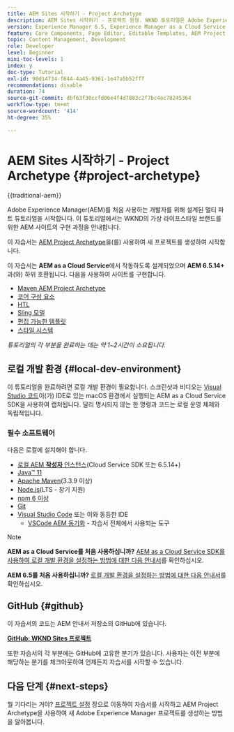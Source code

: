 ```yaml
---
title: AEM Sites 시작하기 - Project Archetype
description: AEM Sites 시작하기 - 프로젝트 원형. WKND 튜토리얼은 Adobe Experience Manager을 처음 사용하는 개발자를 위해 설계된 멀티 파트 튜토리얼입니다. 이 튜토리얼은 가상의 라이프스타일 브랜드인 WKND를 위한 AEM 사이트의 구현 과정을 안내합니다. 이 튜토리얼에서는 프로젝트 설정, Maven 원형, 핵심 구성 요소, 편집 가능한 템플릿, 클라이언트 라이브러리 및 구성 요소 개발 등의 기본 주제를 다룹니다.
version: Experience Manager 6.5, Experience Manager as a Cloud Service
feature: Core Components, Page Editor, Editable Templates, AEM Project Archetype
topic: Content Management, Development
role: Developer
level: Beginner
mini-toc-levels: 1
index: y
doc-type: Tutorial
exl-id: 90d14734-f644-4a45-9361-1e47a5b52fff
recommendations: disable
duration: 74
source-git-commit: dbf63f30ccfd06e4f4d7883c2f7bc4ac78245364
workflow-type: tm+mt
source-wordcount: '414'
ht-degree: 35%

---
```


# AEM Sites 시작하기 - Project Archetype {#project-archetype}

{{traditional-aem}}

Adobe Experience Manager(AEM)를 처음 사용하는 개발자를 위해 설계된 멀티 파트 튜토리얼을 시작합니다. 이 튜토리얼에서는 WKND의 가상 라이프스타일 브랜드를 위한 AEM 사이트의 구현 과정을 안내합니다.

이 자습서는 [AEM Project Archetype](https://experienceleague.adobe.com/docs/experience-manager-core-components/using/developing/archetype/overview.html?lang=ko)을(를) 사용하여 새 프로젝트를 생성하여 시작합니다.

이 자습서는 **AEM as a Cloud Service**&#x200B;에서 작동하도록 설계되었으며 **AEM 6.5.14+**&#x200B;과(와) 하위 호환됩니다. 다음을 사용하여 사이트를 구현합니다.

* [Maven AEM Project Archetype](https://experienceleague.adobe.com/docs/experience-manager-core-components/using/developing/archetype/overview.html?lang=ko)
* [코어 구성 요소](https://experienceleague.adobe.com/docs/experience-manager-core-components/using/introduction.html?lang=ko)
* [HTL](https://experienceleague.adobe.com/docs/experience-manager-htl/content/getting-started.html?lang=ko)
* [Sling 모델](https://sling.apache.org/documentation/bundles/models.html)
* [편집 가능한 템플릿](https://experienceleague.adobe.com/docs/experience-manager-learn/sites/page-authoring/template-editor-feature-video-use.html?lang=ko)
* [스타일 시스템](https://experienceleague.adobe.com/docs/experience-manager-learn/sites/page-authoring/style-system-feature-video-use.html?lang=ko)

*튜토리얼의 각 부분을 완료하는 데는 약 1~2시간이 소요됩니다.*

## 로컬 개발 환경 {#local-dev-environment}

이 튜토리얼을 완료하려면 로컬 개발 환경이 필요합니다. 스크린샷과 비디오는 [Visual Studio 코드](https://code.visualstudio.com/)이(가) IDE로 있는 macOS 환경에서 실행되는 AEM as a Cloud Service SDK을 사용하여 캡처됩니다. 달리 명시되지 않는 한 명령과 코드는 로컬 운영 체제와 독립적입니다.

### 필수 소프트웨어

다음은 로컬에 설치해야 합니다.

* [로컬 AEM **작성자** 인스턴스](https://experience.adobe.com/#/downloads)&#x200B;(Cloud Service SDK 또는 6.5.14+)
* [Java™ 11](https://downloads.experiencecloud.adobe.com/content/software-distribution/en/general.html)
* [Apache Maven](https://maven.apache.org/)&#x200B;(3.3.9 이상)
* [Node.js](https://nodejs.org/en/)&#x200B;(LTS - 장기 지원)
* [npm 6 이상](https://www.npmjs.com/)
* [Git](https://git-scm.com/)
* [Visual Studio Code](https://code.visualstudio.com/) 또는 이와 동등한 IDE
   * [VSCode AEM 동기화](https://marketplace.visualstudio.com/items?itemName=yamato-ltd.vscode-aem-sync) - 자습서 전체에서 사용되는 도구

>[!NOTE]
>
> **AEM as a Cloud Service를 처음 사용하십니까?** [AEM as a Cloud Service SDK를 사용하여 로컬 개발 환경을 설정하는 방법에 대한 다음 안내서](https://experienceleague.adobe.com/docs/experience-manager-learn/cloud-service/local-development-environment-set-up/overview.html?lang=ko)를 확인하십시오.
>
> **AEM 6.5를 처음 사용하십니까?** [로컬 개발 환경을 설정하는 방법에 대한 다음 안내서](https://experienceleague.adobe.com/docs/experience-manager-learn/foundation/development/set-up-a-local-aem-development-environment.html?lang=ko)를 확인하십시오.

## GitHub {#github}

이 자습서의 코드는 AEM 안내서 저장소의 GitHub에 있습니다.

**[GitHub: WKND Sites 프로젝트](https://github.com/adobe/aem-guides-wknd)**

또한 자습서의 각 부분에는 GitHub에 고유한 분기가 있습니다. 사용자는 이전 부분에 해당하는 분기를 체크아웃하여 언제든지 자습서를 시작할 수 있습니다.

## 다음 단계 {#next-steps}

뭘 기다리는 거야? [프로젝트 설정](project-setup.md) 장으로 이동하여 자습서를 시작하고 AEM Project Archetype을 사용하여 새 Adobe Experience Manager 프로젝트를 생성하는 방법을 알아봅니다.
